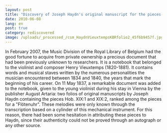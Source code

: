 ```yaml
---
layout: post
title: "Discovery of Joseph Haydn's original manuscript for the pieces Hob. XIX:1 and Hob. XIX:2 (Royal Library of Belgium, Brussels)"
date: 2010-06-08
lang: en
post: true
category: rediscovered
image: /uploads/_processed_/csm_HaydnVieuxtempsKBRfolio2_45f6b9457f.jpg
---
```



In February 2007, the Music Division of the Royal Library of Belgium had the good fortune to acquire from private ownership a precious document that had been previously unknown to researchers. It is a notebook that belonged to the violinist and composer Henry Vieuxtemps (1820-1881). It contains words and musical staves written by the numerous personalities the musician encountered between 1834 and 1840, the years that mark the beginning of his career. On 11 May 1837, a remarkable document was added to the notebook, given to the young violinist during his stay in Vienna by the publisher August Artaria: two folios of original manuscripts by Joseph Haydn containing the pieces Hob. XIX:1 and XIX:2, ranked among the pieces for a "Flötenuhr". These melodies were only known through the transcription based on a cylinder of this mechanical instrument. For this reason, there had been some hesitation in attributing these pieces to Haydn, since their authenticity could not be proved through an autograph or any other source.